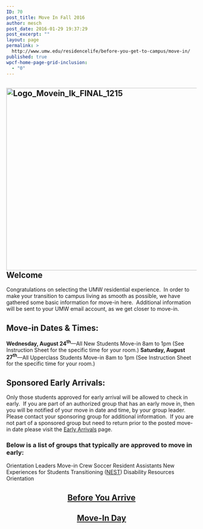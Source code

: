 ```yaml
---
ID: 70
post_title: Move In Fall 2016
author: mesch
post_date: 2016-01-29 19:37:29
post_excerpt: ""
layout: page
permalink: >
  http://www.umw.edu/residencelife/before-you-get-to-campus/move-in/
published: true
wpcf-home-page-grid-inclusion:
  - "0"
---
```

<h2><a href="http://www.umw.edu/residencelife/wp-content/uploads/sites/30/2016/01/Logo_Movein_lk_FINAL_1215.jpg"><img class="alignnone size-large wp-image-281" src="http://www.umw.edu/residencelife/wp-content/uploads/sites/30/2016/01/Logo_Movein_lk_FINAL_1215-1024x483.jpg" alt="Logo_Movein_lk_FINAL_1215" width="1024" height="483" /></a>Welcome</h2>
Congratulations on selecting the UMW residential experience.  In order to make your transition to campus living as smooth as possible, we have gathered some basic information for move-in here.  Additional information will be sent to your UMW email account, as we get closer to move-in.
<h2>Move-in Dates &amp; Times:<strong>
</strong></h2>
<strong>Wednesday, August 24<sup>th</sup></strong>—All New Students Move-in 8am to 1pm (See Instruction Sheet for the specific time for your room.)
<strong>Saturday, August 27<sup>th</sup></strong>—All Upperclass Students Move-in 8am to 1pm (See Instruction Sheet for the specific time for your room.)
<h2>Sponsored Early Arrivals:</h2>
Only those students approved for early arrival will be allowed to check in early.  If you are part of an authorized group that has an early move in, then you will be notified of your move in date and time, by your group leader.  Please contact your sponsoring group for additional information.  If you are not part of a sponsored group but need to return prior to the posted move-in date please visit the <a href="http://www.umw.edu/residencelife/before-you-get-to-campus/move-in/early-arrivals/">Early Arrivals</a> page.
<h3>Below is a list of groups that typically are approved to move in early:</h3>
Orientation Leaders
Move-in Crew
Soccer
Resident Assistants
New Experiences for Students Transitioning (<a href="http://students.umw.edu/chls/n-e-s-t/" target="_blank">NEST</a>)
Disability Resources Orientation
<h2 style="text-align: center"><a href="http://www.umw.edu/residencelife/before-you-get-to-campus/move-in/before-you-arrive/">Before You Arrive</a></h2>
<h2 style="text-align: center"><a href="http://www.umw.edu/residencelife/before-you-get-to-campus/move-in/move-in-day-of/">Move-In Day</a></h2>
